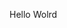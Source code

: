 Hello Wolrd





































































































































































































































































































































